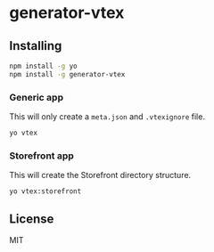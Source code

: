 # generator-vtex

## Installing

```bash
npm install -g yo
npm install -g generator-vtex
```

### Generic app

This will only create a `meta.json` and `.vtexignore` file.

```bash
yo vtex
```

### Storefront app

This will create the Storefront directory structure.

```
yo vtex:storefront
```


## License

MIT
